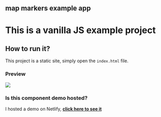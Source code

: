 ## map markers example app

# This is a vanilla JS example project


## How to run it?
This project is a static site, simply open the `index.html` file.

### Preview
![](preview-concept.png)


### Is this component demo hosted?

I hosted a demo on Netlify, **[click here to see it](https://workout-map-app-example.netlify.app/)**
